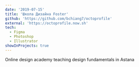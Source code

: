```yaml
---
date: '2019-07-15'
title: 'Школа Дизайна Foster'
github: 'https://github.com/bchiang7/octoprofile'
external: 'https://octoprofile.now.sh'
tech:
  - Figma
  - Photoshop
  - Illustrator
showInProjects: true
---
```


Online design academy teaching design fundamentals in Astana
